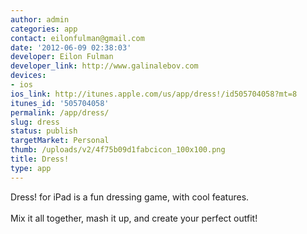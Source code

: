 ```yaml
---
author: admin
categories: app
contact: eilonfulman@gmail.com
date: '2012-06-09 02:38:03'
developer: Eilon Fulman
developer_link: http://www.galinalebov.com
devices: 
- ios
ios_link: http://itunes.apple.com/us/app/dress!/id505704058?mt=8
itunes_id: '505704058'
permalink: /app/dress/
slug: dress
status: publish
targetMarket: Personal
thumb: /uploads/v2/4f75b09d1fabcicon_100x100.png
title: Dress!
type: app
---
```


Dress! for iPad is a fun dressing game, with cool features.<br />
<br />
Mix it all together, mash it up, and create your perfect outfit!